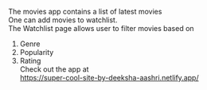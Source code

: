 The movies app contains a list of latest movies</br>
One can add movies to watchlist.<br>
The Watchlist page allows user to filter movies based on<br>
1. Genre<br>
2. Popularity<br>
3. Rating <br>
 Check out the app at <br>
 https://super-cool-site-by-deeksha-aashri.netlify.app/
